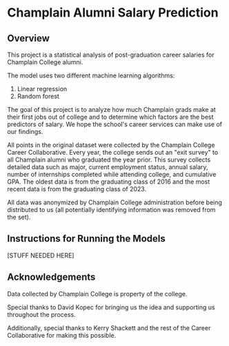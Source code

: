 # Champlain Alumni Salary Prediction

## Overview
This project is a statistical analysis of post-graduation career salaries for Champlain College alumni.

The model uses two different machine learning algorithms:
1. Linear regression
2. Random forest

The goal of this project is to analyze how much Champlain grads make at their first jobs out of college and to determine
which factors are the best predictors of salary. We hope the school's career services can make use of our findings.

All points in the original dataset were collected by the Champlain College Career Collaborative. Every year, the college
sends out an "exit survey" to all Champlain alumni who graduated the year prior. This survey collects detailed data such
as major, current employment status, annual salary, number of internships completed while attending college, and
cumulative GPA. The oldest data is from the graduating class of 2016 and the most recent data is from the graduating
class of 2023.

All data was anonymized by Champlain College administration before being distributed to us (all 
potentially identifying information was removed from the set).

## Instructions for Running the Models
[STUFF NEEDED HERE]

## Acknowledgements
Data collected by Champlain College is property of the college.

Special thanks to David Kopec for bringing us the idea and supporting us throughout the process.

Additionally, special thanks to Kerry Shackett and the rest of the Career Collaborative for making this possible.